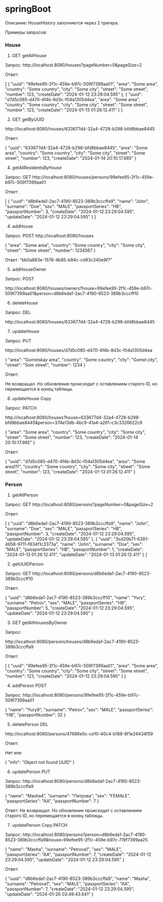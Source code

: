 # springBoot

#### 

Описание: HouseHistory заполняется через 2 тригера.

Примеры запросов:

### House

1. GET getAllHouse

Запрос:
http://localhost:8080/houses?pageNumber=0&pageSize=2

Ответ:

[
{
"uuid": "99efee95-2f1c-459e-b97c-509f7399aa01",
"area": "Some area",
"country": "Some country",
"city": "Some city",
"street": "Some street",
"number": 123,
"createDate": "2024-01-12 23:29:04.595"
},
{
"uuid": "d7d5c085-d470-4f4b-8d3c-f04a1305d4ea",
"area": "Some area",
"country": "Some country",
"city": "Some city",
"street": "Some street",
"number": 123,
"createDate": "2024-01-13 01:26:12.411"
}
]

2. GET getByUUID

http://localhost:8080/houses/633677d4-32a4-4728-b298-bfd8bbae8445

Ответ:

{
"uuid": "633677d4-32a4-4728-b298-bfd8bbae8445",
"area": "Some area",
"country": "Some country",
"city": "Some city",
"street": "Some street",
"number": 123,
"createDate": "2024-01-14 20:10:17.985"
}

4. getAllResidentsByHouse

Запрос: GET http://localhost:8080/houses/persons/99efee95-2f1c-459e-b97c-509f7399aa01

Ответ:

[
{
"uuid": "d8b6eda1-2ac7-4190-8523-389b3cccffa9",
"name": "John",
"surname": "Doe",
"sex": "MALE",
"passportSeries": "HB",
"passportNumber": 3,
"createDate": "2024-01-12 23:29:04.595",
"updateDate": "2024-01-12 23:29:04.595"
}
]

4. addHouse

Запрос: POST http://localhost:8080/houses

{
    "area": "Some area",
    "country": "Some country",
    "city": "Some city",
    "street": "Some street",
    "number": 1234567
}

Ответ: "bb0a883e-1576-4b85-b94c-cd93c240e9f7"

5. addHouseOwner

Запрос: POST

http://localhost:8080/houses/owners?house=99efee95-2f1c-459e-b97c-509f7399aa01&person=d8b6eda1-2ac7-4190-8523-389b3cccff10

6. deleteHouse

Запрос: DEL

http://localhost:8080/houses/633677d4-32a4-4728-b298-bfd8bbae8445

7. updateHouse

Запрос: PUT

http://localhost:8080/houses/d7d5c085-d470-4f4b-8d3c-f04a1305d4ea

{
"area": "Gomelskay area",
"country": "Some country",
"city": "Gomel city",
"street": "Som street",
"number": 1234
}

Ответ:

Не возвращал. Но обновление происходит с оставлением старого ID, но перемещается в конец таблицы.

8. updateHouse Copy

Запрос: PATCH 

http://localhost:8080/houses?house=633677d4-32a4-4728-b298-bfd8bbae8445&person=374e13db-4bc9-41a4-a261-c3c3326622c9

{
"area": "Some area",
"country": "Some country",
"city": "Some city",
"street": "Some street",
"number": 123,
"createDate": "2024-01-14 20:10:17.985"
}

Ответ: 

{
"uuid": "d7d5c085-d470-4f4b-8d3c-f04a1305d4ea",
"area": "Some area111",
"country": "Some country",
"city": "Some city",
"street": "Some street",
"number": 123,
"createDate": "2024-01-13 01:26:12.411"
}

### Person

1. getAllPerson

Запрос: GET http://localhost:8080/persons?pageNumber=0&pageSize=2

Ответ:

[
{
"uuid": "d8b6eda1-2ac7-4190-8523-389b3cccffa9",
"name": "John",
"surname": "Doe",
"sex": "MALE",
"passportSeries": "HB",
"passportNumber": 3,
"createDate": "2024-01-12 23:29:04.595",
"updateDate": "2024-01-12 23:29:04.595"
},
{
"uuid": "3cd20b71-6381-4658-9711-f834f1c3373a",
"name": "John",
"surname": "Doe",
"sex": "MALE",
"passportSeries": "HB",
"passportNumber": 1,
"createDate": "2024-01-13 01:26:12.411",
"updateDate": "2024-01-13 01:26:12.411"
}
]

2. getUUIDPerson

Запрос: GET http://localhost:8080/persons/d8b6eda1-2ac7-4190-8523-389b3cccff10

Ответ:

{
"uuid": "d8b6eda1-2ac7-4190-8523-389b3cccff10",
"name": "Yury",
"surname": "Petrov",
"sex": "MALE",
"passportSeries": "HB",
"passportNumber": 5,
"createDate": "2024-01-12 23:29:04.595",
"updateDate": "2024-01-12 23:29:04.595"
}

3. GET getAllHousesByOwner

Запрос:

http://localhost:8080/persons/houses/d8b6eda1-2ac7-4190-8523-389b3cccffa9

Ответ:

[
{
"uuid": "99efee95-2f1c-459e-b97c-509f7399aa01",
"area": "Some area",
"country": "Some country",
"city": "Some city",
"street": "Some street",
"number": 123,
"createDate": "2024-01-12 23:29:04.595"
}
]

4. addPerson POST

Запрос: http://localhost:8080/persons/99efee95-2f1c-459e-b97c-509f7399aa01

{
"name": "Yury9",
"surname": "Petrov",
"sex": "MALE",
"passportSeries": "HB",
"passportNumber": 32
}

5. deletePerson DEL

http://localhost:8080/persons/47686e0c-ce10-40c4-b188-6f1e24434f59

Ответ:

Нет или 

{
"info": "Object not found UUID"
}

6. updatePerson PUT

Запрос:
http://localhost:8080/persons/d8b6eda1-2ac7-4190-8523-389b3cccffa9

{
"name": "Masha4",
"surname": "Петрова",
"sex": "FEMALE",
"passportSeries": "AA",
"passportNumber": 7
}

Ответ: 
Не возвращал. Но обновление происходит с оставлением старого ID, но перемещается в конец таблицы.

7. updatePerson Copy PATCH

Запрос: http://localhost:8080/persons?person=d8b6eda1-2ac7-4190-8523-389b3cccffa9&house=99efee95-2f1c-459e-b97c-719f7399aa25

{
"name": "Masha",
"surname": "Petrova1",
"sex": "MALE",
"passportSeries": "AA",
"passportNumber": 7,
"createDate": "2024-01-12 23:29:04.595",
"updateDate": "2024-01-12 23:29:04.595"
}

Ответ: 

{
"uuid": "d8b6eda1-2ac7-4190-8523-389b3cccffa9",
"name": "Masha",
"surname": "Petrova1",
"sex": "MALE",
"passportSeries": "AA",
"passportNumber": 7,
"createDate": "2024-01-12 23:29:04.595",
"updateDate": "2024-01-26 03:49:43.641"
}
